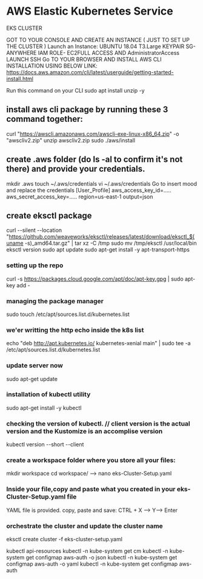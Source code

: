 # AWS Elastic Kubernetes Service 
EKS CLUSTER

GOT TO YOUR CONSOLE AND CREATE AN INSTANCE ( JUST TO SET UP THE  CLUSTER )
Launch an Instance:
UBUNTU 18.04
T3.Large
KEYPAIR
SG- ANYWHERE
IAM ROLE- EC2FULL ACCESS AND AdministratorAccess
LAUNCH
SSH
Go TO YOUR BROWSER AND INSTALL AWS CLI INSTALLATION USING BELOW LINK:
https://docs.aws.amazon.com/cli/latest/userguide/getting-started-install.html

Run this command on your CLI
sudo apt install unzip -y

## install aws cli package by running these 3 command together:
curl "https://awscli.amazonaws.com/awscli-exe-linux-x86_64.zip" -o "awscliv2.zip"
unzip awscliv2.zip
sudo ./aws/install
## create .aws folder (do ls -al to confirm it's not there) and provide your credentials.
mkdir .aws
touch ~/.aws/credentials
vi ~/.aws/credentials
Go to insert mood  and replace the credentials
[User_Profile]
aws_access_key_id=.....
aws_secret_access_key=.....
region=us-east-1
output=json
## create eksctl package
curl --silent --location "https://github.com/weaveworks/eksctl/releases/latest/download/eksctl_$(uname -s)_amd64.tar.gz" | tar xz -C /tmp
sudo mv /tmp/eksctl /usr/local/bin
eksctl version
sudo apt update
sudo apt-get install -y apt-transport-https
### setting up the repo
curl -s https://packages.cloud.google.com/apt/doc/apt-key.gpg | sudo apt-key add -
### managing the package manager
sudo touch /etc/apt/sources.list.d/kubernetes.list
### we'er writting the http echo inside the k8s list
echo "deb http://apt.kubernetes.io/ kubernetes-xenial main" | sudo tee -a /etc/apt/sources.list.d/kubernetes.list
### update server now
sudo apt-get update
### installation of kubectl utility
sudo apt-get install -y kubectl
### checking the version of kubectl. // client version is the actual version and the Kustomize is an accomplise version
kubectl version --short --client

### create a workspace folder where you store all your files:
mkdir workspace
cd workspace/  --> nano eks-Cluster-Setup.yaml
### Inside your file,copy and paste what you created in your eks-Cluster-Setup.yaml file

YAML file is provided. copy, paste and save: CTRL + X --> Y--> Enter

### orchestrate the cluster and update the cluster name
eksctl create cluster -f eks-cluster-setup.yaml





kubectl api-resources
kubectl -n kube-system get cm
kubectl -n kube-system get configmap aws-auth -o json
kubectl -n kube-system get configmap aws-auth -o yaml
kubectl -n kube-system get configmap aws-auth
